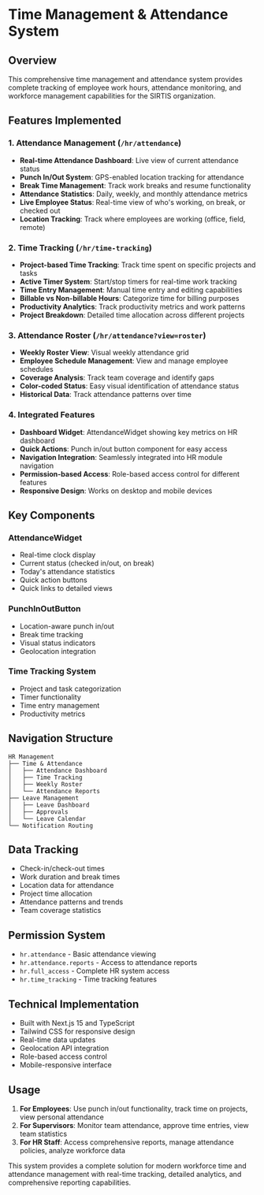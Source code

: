 # Time Management & Attendance System

## Overview
This comprehensive time management and attendance system provides complete tracking of employee work hours, attendance monitoring, and workforce management capabilities for the SIRTIS organization.

## Features Implemented

### 1. Attendance Management (`/hr/attendance`)
- **Real-time Attendance Dashboard**: Live view of current attendance status
- **Punch In/Out System**: GPS-enabled location tracking for attendance
- **Break Time Management**: Track work breaks and resume functionality
- **Attendance Statistics**: Daily, weekly, and monthly attendance metrics
- **Live Employee Status**: Real-time view of who's working, on break, or checked out
- **Location Tracking**: Track where employees are working (office, field, remote)

### 2. Time Tracking (`/hr/time-tracking`)
- **Project-based Time Tracking**: Track time spent on specific projects and tasks
- **Active Timer System**: Start/stop timers for real-time work tracking
- **Time Entry Management**: Manual time entry and editing capabilities
- **Billable vs Non-billable Hours**: Categorize time for billing purposes
- **Productivity Analytics**: Track productivity metrics and work patterns
- **Project Breakdown**: Detailed time allocation across different projects

### 3. Attendance Roster (`/hr/attendance?view=roster`)
- **Weekly Roster View**: Visual weekly attendance grid
- **Employee Schedule Management**: View and manage employee schedules
- **Coverage Analysis**: Track team coverage and identify gaps
- **Color-coded Status**: Easy visual identification of attendance status
- **Historical Data**: Track attendance patterns over time

### 4. Integrated Features
- **Dashboard Widget**: AttendanceWidget showing key metrics on HR dashboard
- **Quick Actions**: Punch in/out button component for easy access
- **Navigation Integration**: Seamlessly integrated into HR module navigation
- **Permission-based Access**: Role-based access control for different features
- **Responsive Design**: Works on desktop and mobile devices

## Key Components

### AttendanceWidget
- Real-time clock display
- Current status (checked in/out, on break)
- Today's attendance statistics
- Quick action buttons
- Quick links to detailed views

### PunchInOutButton
- Location-aware punch in/out
- Break time tracking
- Visual status indicators
- Geolocation integration

### Time Tracking System
- Project and task categorization
- Timer functionality
- Time entry management
- Productivity metrics

## Navigation Structure
```
HR Management
├── Time & Attendance
│   ├── Attendance Dashboard
│   ├── Time Tracking
│   ├── Weekly Roster
│   └── Attendance Reports
├── Leave Management
│   ├── Leave Dashboard
│   ├── Approvals
│   └── Leave Calendar
└── Notification Routing
```

## Data Tracking
- Check-in/check-out times
- Work duration and break times
- Location data for attendance
- Project time allocation
- Attendance patterns and trends
- Team coverage statistics

## Permission System
- `hr.attendance` - Basic attendance viewing
- `hr.attendance.reports` - Access to attendance reports
- `hr.full_access` - Complete HR system access
- `hr.time_tracking` - Time tracking features

## Technical Implementation
- Built with Next.js 15 and TypeScript
- Tailwind CSS for responsive design
- Real-time data updates
- Geolocation API integration
- Role-based access control
- Mobile-responsive interface

## Usage
1. **For Employees**: Use punch in/out functionality, track time on projects, view personal attendance
2. **For Supervisors**: Monitor team attendance, approve time entries, view team statistics
3. **For HR Staff**: Access comprehensive reports, manage attendance policies, analyze workforce data

This system provides a complete solution for modern workforce time and attendance management with real-time tracking, detailed analytics, and comprehensive reporting capabilities.
